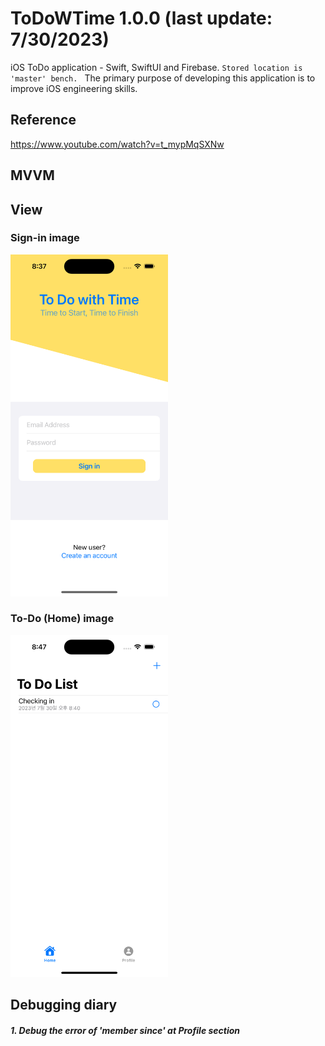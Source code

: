 # ToDoWTime 1.0.0 (last update: 7/30/2023) 
iOS ToDo application - Swift, SwiftUI and Firebase. ```Stored location is 'master' bench. ``` The primary purpose of developing this application is to improve iOS engineering skills. 

## Reference
https://www.youtube.com/watch?v=t_mypMqSXNw

## MVVM 

## View

### Sign-in image 
<img src="https://github.com/yunmil/ToDoWTime/blob/main/readme-assests/Simulator%20Screenshot%20-%20iPhone%2014%20Pro%20-%202023-07-30%20at%2020.37.38.png" width ="50%" >

### To-Do (Home) image 
<img src="https://github.com/yunmil/ToDoWTime/blob/main/readme-assests/Simulator%20Screenshot%20-%20iPhone%2014%20Pro%20-%202023-07-30%20at%2020.47.07.png" width ="50%">

## Debugging diary

##### 1. Debug the error of 'member since' at Profile section 







